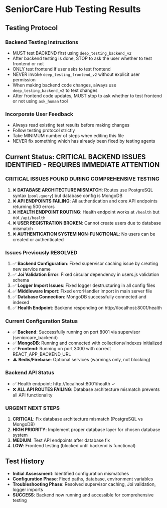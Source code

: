 # SeniorCare Hub Testing Results

## Testing Protocol

### Backend Testing Instructions
- MUST test BACKEND first using `deep_testing_backend_v2`
- After backend testing is done, STOP to ask the user whether to test frontend or not
- ONLY test frontend if user asks to test frontend
- NEVER invoke `deep_testing_frontend_v2` without explicit user permission
- When making backend code changes, always use `deep_testing_backend_v2` to test changes
- After frontend code updates, MUST stop to ask whether to test frontend or not using `ask_human` tool

### Incorporate User Feedback
- Always read existing test results before making changes
- Follow testing protocol strictly
- Take MINIMUM number of steps when editing this file
- NEVER fix something which has already been fixed by testing agents

## Current Status: CRITICAL BACKEND ISSUES IDENTIFIED - REQUIRES IMMEDIATE ATTENTION

### CRITICAL ISSUES FOUND DURING COMPREHENSIVE TESTING
1. ❌ **DATABASE ARCHITECTURE MISMATCH**: Routes use PostgreSQL syntax (`pool.query`) but database config is MongoDB
2. ❌ **API ENDPOINTS FAILING**: All authentication and core API endpoints returning 500 errors
3. ❌ **HEALTH ENDPOINT ROUTING**: Health endpoint works at `/health` but not `/api/health`
4. ❌ **USER REGISTRATION BROKEN**: Cannot create users due to database mismatch
5. ❌ **AUTHENTICATION SYSTEM NON-FUNCTIONAL**: No users can be created or authenticated

### Issues Previously RESOLVED
1. ✅ **Backend Configuration**: Fixed supervisor caching issue by creating new service name
2. ✅ **Joi Validation Error**: Fixed circular dependency in users.js validation schema  
3. ✅ **Logger Import Issues**: Fixed logger destructuring in all config files
4. ✅ **Middleware Import**: Fixed errorHandler import in main server file
5. ✅ **Database Connection**: MongoDB successfully connected and indexed
6. ✅ **Health Endpoint**: Backend responding on http://localhost:8001/health

### Current Configuration Status  
- ✅ **Backend**: Successfully running on port 8001 via supervisor (seniorcare_backend)
- ✅ **MongoDB**: Running and connected with collections/indexes initialized
- ✅ **Frontend**: Running on port 3000 with correct REACT_APP_BACKEND_URL
- ⚠️ **Redis/Firebase**: Optional services (warnings only, not blocking)

### Backend API Status
- ✅ Health endpoint: http://localhost:8001/health ✓
- ❌ **ALL API ROUTES FAILING**: Database architecture mismatch prevents all API functionality

### URGENT NEXT STEPS  
1. **CRITICAL**: Fix database architecture mismatch (PostgreSQL vs MongoDB)
2. **HIGH PRIORITY**: Implement proper database layer for chosen database system
3. **MEDIUM**: Test API endpoints after database fix
4. **LOW**: Frontend testing (blocked until backend is functional)

## Test History
- **Initial Assessment**: Identified configuration mismatches
- **Configuration Phase**: Fixed paths, database, environment variables  
- **Troubleshooting Phase**: Resolved supervisor caching, Joi validation, logger imports
- **SUCCESS**: Backend now running and accessible for comprehensive testing